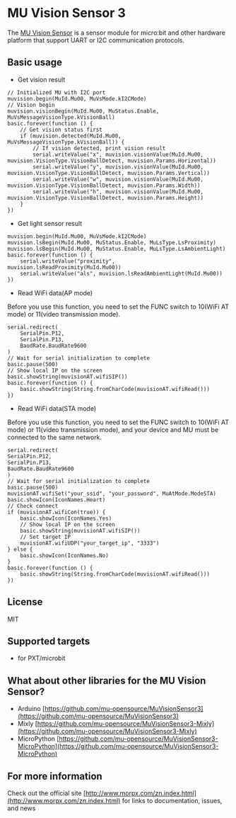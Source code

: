 # MU Vision Sensor 3

The [MU Vision Sensor](http://mai.morpx.com/goods.php?id=162) is a sensor module for micro:bit and other hardware platform that support UART or I2C communication protocols.

## Basic usage

* Get vision result

```blocks
// Initialized MU with I2C port
muvision.begin(MuId.Mu00, MuVsMode.kI2CMode)
// Vision begin
muvision.visionBegin(MuId.Mu00, MuStatus.Enable, MuVsMessageVisionType.kVisionBall)
basic.forever(function () {
    // Get vision status first
    if (muvision.detected(MuId.Mu00, MuVsMessageVisionType.kVisionBall)) {
        // If vision detected, print vision result
        serial.writeValue("x", muvision.visionValue(MuId.Mu00, muvision.VisionType.VisionBallDetect, muvision.Params.Horizontal))
        serial.writeValue("y", muvision.visionValue(MuId.Mu00, muvision.VisionType.VisionBallDetect, muvision.Params.Vertical))
        serial.writeValue("w", muvision.visionValue(MuId.Mu00, muvision.VisionType.VisionBallDetect, muvision.Params.Width))
        serial.writeValue("h", muvision.visionValue(MuId.Mu00, muvision.VisionType.VisionBallDetect, muvision.Params.Height))
    }
})
```

* Get light sensor result

```blocks
muvision.begin(MuId.Mu00, MuVsMode.kI2CMode)
muvision.lsBegin(MuId.Mu00, MuStatus.Enable, MuLsType.LsProximity)
muvision.lsBegin(MuId.Mu00, MuStatus.Enable, MuLsType.LsAmbientLight)
basic.forever(function () {
    serial.writeValue("proximity", muvision.lsReadProximity(MuId.Mu00))
    serial.writeValue("als", muvision.lsReadAmbientLight(MuId.Mu00))
})
```

* Read WiFi data(AP mode)

Before you use this function, you need to set the FUNC switch to 10(WiFi AT mode) or 11(video transmission mode).

```blocks
serial.redirect(
    SerialPin.P12,
    SerialPin.P13,
    BaudRate.BaudRate9600
)
// Wait for serial initialization to complete
basic.pause(500)
// Show local IP on the screen
basic.showString(muvisionAT.wifiSIP())
basic.forever(function () {
    basic.showString(String.fromCharCode(muvisionAT.wifiRead()))
})
```

* Read WiFi data(STA mode)

Before you use this function, you need to set the FUNC switch to 10(WiFi AT mode) or 11(video transmission mode),
and your device and MU must be connected to the same network.

```blocks
serial.redirect(
SerialPin.P12,
SerialPin.P13,
BaudRate.BaudRate9600
)
// Wait for serial initialization to complete
basic.pause(500)
muvisionAT.wifiSet("your_ssid", "your_password", MuAtMode.ModeSTA)
basic.showIcon(IconNames.Heart)
// Check connect
if (muvisionAT.wifiCon(true)) {
    basic.showIcon(IconNames.Yes)
    // Show local IP on the screen
    basic.showString(muvisionAT.wifiSIP())
    // Set target IP
    muvisionAT.wifiUDP("your_target_ip", "3333")
} else {
    basic.showIcon(IconNames.No)
}
basic.forever(function () {
    basic.showString(String.fromCharCode(muvisionAT.wifiRead()))
})
```

## License

MIT

## Supported targets

* for PXT/microbit

## What about other libraries for the MU Vision Sensor?

* Arduino	    [https://github.com/mu-opensource/MuVisionSensor3](https://github.com/mu-opensource/MuVisionSensor3)
* Mixly		    [https://github.com/mu-opensource/MuVisionSensor3-Mixly](https://github.com/mu-opensource/MuVisionSensor3-Mixly)
* MicroPython	[https://github.com/mu-opensource/MuVisionSensor3-MicroPython](https://github.com/mu-opensource/MuVisionSensor3-MicroPython)

## For more information

Check out the official site [http://www.morpx.com/zn.index.html](http://www.morpx.com/zn.index.html) for links to documentation, issues, and news
